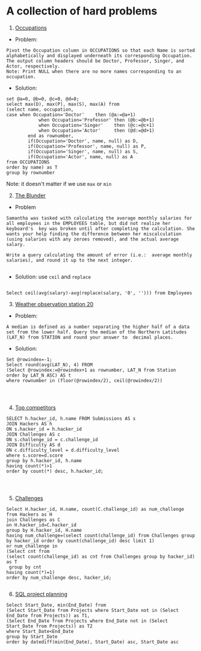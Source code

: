 # A collection of hard problems 


1. [Occupations](https://www.hackerrank.com/challenges/occupations/problem)

- Problem: 

```
Pivot the Occupation column in OCCUPATIONS so that each Name is sorted alphabetically and displayed underneath its corresponding Occupation. 
The output column headers should be Doctor, Professor, Singer, and Actor, respectively.
Note: Print NULL when there are no more names corresponding to an occupation.
```


- Solution: 

```
set @a=0, @b=0, @c=0, @d=0;
select max(D), max(P), max(S), max(A) from 
(select name, occupation, 
case when Occupation='Doctor'    then (@a:=@a+1)
            when Occupation='Professor' then (@b:=@b+1)
            when Occupation='Singer'    then (@c:=@c+1)
            when Occupation='Actor'     then (@d:=@d+1)     
        end as rownumber,
        if(Occupation='Doctor', name, null) as D,
        if(Occupation='Professor', name, null) as P,
        if(Occupation='Singer', name, null) as S,
        if(Occupation='Actor', name, null) as A
from OCCUPATIONS
order by name) as T
group by rownumber

```

Note: it doesn't matter if we use ```max``` or ```min``` 


2. [The Blunder](https://www.hackerrank.com/challenges/the-blunder/problem)

- Problem

```
Samantha was tasked with calculating the average monthly salaries for all employees in the EMPLOYEES table, but did not realize her keyboard's  key was broken until after completing the calculation. She wants your help finding the difference between her miscalculation (using salaries with any zeroes removed), and the actual average salary.

Write a query calculating the amount of error (i.e.:  average monthly salaries), and round it up to the next integer.


```

- Solution: use ```ceil``` and ```replace```

```

Select ceil(avg(salary)-avg(replace(salary, '0', ''))) from Employees 
```



3. [Weather observation station 20](https://www.hackerrank.com/challenges/weather-observation-station-20/problem?h_r=next-challenge&h_v=zen&h_r=next-challenge&h_v=zen&h_r=next-challenge&h_v=zen&h_r=next-challenge&h_v=zen)

- Problem: 
```
A median is defined as a number separating the higher half of a data set from the lower half. Query the median of the Northern Latitudes (LAT_N) from STATION and round your answer to  decimal places.
```

- Solution:
```
Set @rowindex=-1;
Select round(avg(LAT_N), 4) FROM 
(Select @rowindex:=@rowindex+1 as rownumber, LAT_N from Station
order by LAT_N ASC) AS t
where rownumber in (floor(@rowindex/2), ceil(@rowindex/2))




```


4. [Top competitors](https://www.hackerrank.com/challenges/full-score/problem)

```
SELECT h.hacker_id, h.name FROM Submissions AS s 
JOIN Hackers AS h 
ON s.hacker_id = h.hacker_id
JOIN Challenges AS c 
ON s.challenge_id = c.challenge_id
JOIN Difficulty AS d 
ON c.difficulty_level = d.difficulty_level
where s.score=d.score 
group by h.hacker_id, h.name 
having count(*)>1 
order by count(*) desc, h.hacker_id;




```


5. [Challenges](https://www.hackerrank.com/challenges/challenges/problem?h_r=next-challenge&h_v=zen&h_r=next-challenge&h_v=)

```
Select H.hacker_id, H.name, count(C.challenge_id) as num_challenge from Hackers as H
join Challenges as C
on H.hacker_id=C.hacker_id
group by H.hacker_id, H.name
having num_challenge=(select count(challenge_id) from Challenges group by hacker_id order by count(challenge_id) desc limit 1)
or num_challenge in 
(Select cnt from 
(select count(challenge_id) as cnt from Challenges group by hacker_id) as T
 group by cnt
having count(*)=1)
order by num_challenge desc, hacker_id; 


```

6. [SQL project planning](https://www.hackerrank.com/challenges/sql-projects/problem)

```
Select Start_Date, min(End_Date) from
(Select Start_Date from Projects where Start_Date not in (Select End_Date from Projects)) as T1, 
(Select End_Date from Projects where End_Date not in (Select Start_Date from Projects)) as T2
where Start_Date<End_Date
group by Start_Date
order by datediff(min(End_Date), Start_Date) asc, Start_Date asc
```





